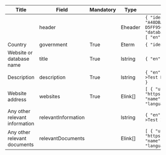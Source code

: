 <table class="schema-table" style="table-layout: fixed; width: 100%;">
    <thead>
        <tr>
            <th>Title</th>
            <th>Field</th>
            <th>Mandatory</th>
            <th>Type</th>
            <th>Example</th>
        </tr>
    </thead>
    <tbody>
        <tr>
            <td></td>
            <td>header</td>
            <td></td>
            <td>Eheader</td>
            <td><code>{ "identifier": "A48DBA58-485D-F2EB-1EB7-D5FF950BDD26", "schema": "database", "languages": [ "en" ] }</code></td>
        </tr>
        <tr>
            <td>Country</td>
            <td>government</td>
            <td>True</td>
            <td>Eterm</td>
            <td><code>{ "identifier": "af" }</code></td>
        </tr>
        <tr>
            <td>Website or database name</td>
            <td>title</td>
            <td>True</td>
            <td>lstring</td>
            <td><code>{ "en": "Test Info" }</code></td>
        </tr>
        <tr>
            <td>Description</td>
            <td>description</td>
            <td>True</td>
            <td>lstring</td>
            <td><code>{ "en": "&lt;div&gt;&lt;!--block--&gt;Test Description&lt;/div&gt;" }</code></td>
        </tr>
        <tr>
            <td>Website address</td>
            <td>websites</td>
            <td>True</td>
            <td>Elink[]</td>
            <td><code>[ { "url": "https://www.google.com", "name": "Google", "language": "en" } ]</code></td>
        </tr>
        <tr>
            <td>Any other relevant information</td>
            <td>relevantInformation</td>
            <td></td>
            <td>lstring</td>
            <td><code>{ "en": "&lt;div&gt;&lt;!--block--&gt;Test Info&lt;/div&gt;" }</code></td>
        </tr>
        <tr>
            <td>Any other relevant documents</td>
            <td>relevantDocuments</td>
            <td></td>
            <td>Elink[]</td>
            <td><code>[ { "url": "https://www.google.com", "name": "Google", "language": "en" } ]</code></td>
        </tr>
    </tbody>
</table>
